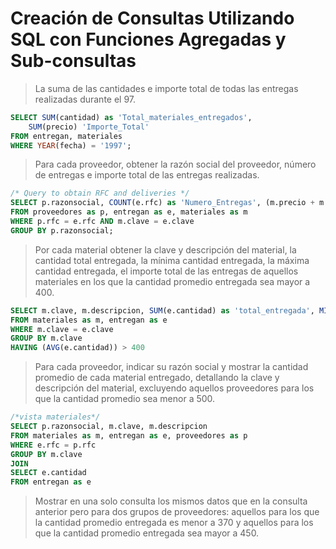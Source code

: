 # Creación de Consultas Utilizando SQL con Funciones Agregadas y Sub-consultas

>La suma de las cantidades e importe total de todas las entregas realizadas durante el 97.

```SQL
SELECT SUM(cantidad) as 'Total_materiales_entregados', 
    SUM(precio) 'Importe_Total' 
FROM entregan, materiales
WHERE YEAR(fecha) = '1997';
```


>Para cada proveedor, obtener la razón social del proveedor, número de entregas e importe total de las entregas realizadas.

```SQL
/* Query to obtain RFC and deliveries */
SELECT p.razonsocial, COUNT(e.rfc) as 'Numero_Entregas', (m.precio + m.impuesto)*SUM(e.cantidad) as 'Importe_Total'
FROM proveedores as p, entregan as e, materiales as m
WHERE p.rfc = e.rfc AND m.clave = e.clave
GROUP BY p.razonsocial;
```

>Por cada material obtener la clave y descripción del material, la cantidad total entregada, la mínima cantidad entregada, la máxima cantidad entregada, el importe total de las entregas de aquellos materiales en los que la cantidad promedio entregada sea mayor a 400.

```SQL
SELECT m.clave, m.descripcion, SUM(e.cantidad) as 'total_entregada', MIN(e.cantidad) as 'minima_entregada', MAX(e.cantidad) as 'maxima-entregada', (m.precio + m.impuesto) * SUM(e.cantidad) as 'Importe_Total'
FROM materiales as m, entregan as e
WHERE m.clave = e.clave 
GROUP BY m.clave
HAVING (AVG(e.cantidad)) > 400
```

>Para cada proveedor, indicar su razón social y mostrar la cantidad promedio de cada material entregado, detallando la clave y descripción del material, excluyendo aquellos proveedores para los que la cantidad promedio sea menor a 500.

```SQL
/*vista materiales*/
SELECT p.razonsocial, m.clave, m.descripcion
FROM materiales as m, entregan as e, proveedores as p 
WHERE e.rfc = p.rfc
GROUP BY m.clave
JOIN
SELECT e.cantidad
FROM entregan as e
```

>Mostrar en una solo consulta los mismos datos que en la consulta anterior pero para dos grupos de proveedores: aquellos para los que la cantidad promedio entregada es menor a 370 y aquellos para los que la cantidad promedio entregada sea mayor a 450. 